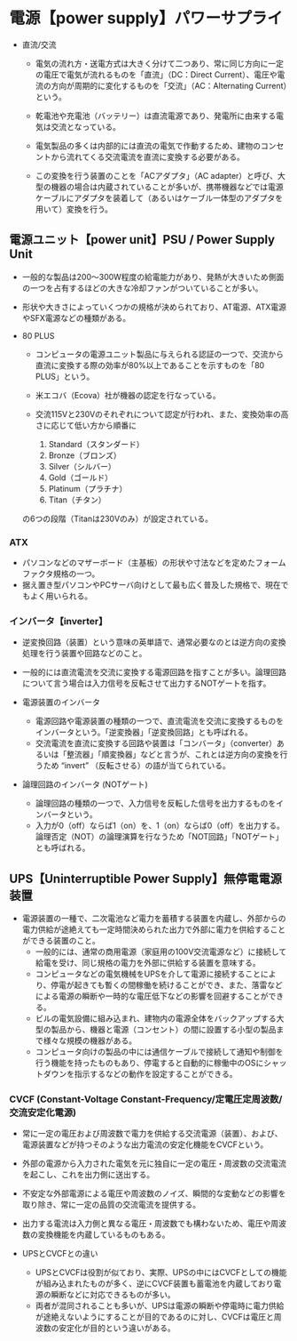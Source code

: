 # 電源【power supply】パワーサプライ
- 直流/交流
    - 電気の流れ方・送電方式は大きく分けて二つあり、常に同じ方向に一定の電圧で電気が流れるものを「直流」（DC：Direct Current）、電圧や電流の方向が周期的に変化するものを「交流」（AC：Alternating Current）という。

    - 乾電池や充電池（バッテリー）は直流電源であり、発電所に由来する電気は交流となっている。
    - 電気製品の多くは内部的には直流の電気で作動するため、建物のコンセントから流れてくる交流電流を直流に変換する必要がある。

    - この変換を行う装置のことを「ACアダプタ」（AC adapter）と呼び、大型の機器の場合は内蔵されていることが多いが、携帯機器などでは電源ケーブルにアダプタを装着して（あるいはケーブル一体型のアダプタを用いて）変換を行う。

## 電源ユニット【power unit】PSU / Power Supply Unit
- 一般的な製品は200～300W程度の給電能力があり、発熱が大きいため側面の一つを占有するほどの大きな冷却ファンがついていることが多い。
- 形状や大きさによっていくつかの規格が決められており、AT電源、ATX電源やSFX電源などの種類がある。


- 80 PLUS
    - コンピュータの電源ユニット製品に与えられる認証の一つで、交流から直流に変換する際の効率が80%以上であることを示すものを「80 PLUS」という。
    - 米エコバ（Ecova）社が機器の認定を行なっている。

    - 交流115Vと230Vのそれぞれについて認定が行われ、また、変換効率の高さに応じて低い方から順番に
        1. Standard（スタンダード）
        1. Bronze（ブロンズ）
        1. Silver（シルバー）
        1. Gold（ゴールド）
        1. Platinum（プラチナ）
        1. Titan（チタン）
    
    の6つの段階（Titanは230Vのみ）が設定されている。


### ATX
- パソコンなどのマザーボード（主基板）の形状や寸法などを定めたフォームファクタ規格の一つ。
- 据え置き型パソコンやPCサーバ向けとして最も広く普及した規格で、現在でもよく用いられる。


### インバータ【inverter】
- 逆変換回路（装置）という意味の英単語で、通常必要なのとは逆方向の変換処理を行う装置や回路などのこと。
- 一般的には直流電流を交流に変換する電源回路を指すことが多い。論理回路について言う場合は入力信号を反転させて出力するNOTゲートを指す。

- 電源装置のインバータ
    - 電源回路や電源装置の種類の一つで、直流電流を交流に変換するものをインバータという。「逆変換器」「逆変換回路」とも呼ばれる。
    - 交流電流を直流に変換する回路や装置は「コンバータ」（converter）あるいは「整流器」「順変換器」などと言うが、これとは逆方向の変換を行うため “invert” （反転させる）の語が当てられている。

- 論理回路のインバータ (NOTゲート)
    - 論理回路の種類の一つで、入力信号を反転した信号を出力するものをインバータという。
    - 入力が0（off）ならば1（on）を、1（on）ならば0（off）を出力する。論理否定（NOT）の論理演算を行なうため「NOT回路」「NOTゲート」とも呼ばれる。



## UPS【Uninterruptible Power Supply】無停電電源装置
- 電源装置の一種で、二次電池など電力を蓄積する装置を内蔵し、外部からの電力供給が途絶えても一定時間決められた出力で外部に電力を供給することができる装置のこと。
    - 一般的には、通常の商用電源（家庭用の100V交流電源など）に接続して給電を受け、同じ規格の電力を外部に供給する装置を意味する。
    - コンピュータなどの電気機械をUPSを介して電源に接続することにより、停電が起きても暫くの間稼働を続けることができ、また、落雷などによる電源の瞬断や一時的な電圧低下などの影響を回避することができる。
    - ビルの電気設備に組み込まれ、建物内の電源全体をバックアップする大型の製品から、機器と電源（コンセント）の間に設置する小型の製品まで様々な規模の機器がある。
    - コンピュータ向けの製品の中には通信ケーブルで接続して通知や制御を行う機能を持ったものもあり、停電すると自動的に稼働中のOSにシャットダウンを指示するなどの動作を設定することができる。

### CVCF (Constant-Voltage Constant-Frequency/定電圧定周波数/交流安定化電源)
- 常に一定の電圧および周波数で電力を供給する交流電源（装置）、および、電源装置などが持つそのような出力電流の安定化機能をCVCFという。

- 外部の電源から入力された電気を元に独自に一定の電圧・周波数の交流電流を起こし、これを出力側に送出する。
- 不安定な外部電源による電圧や周波数のノイズ、瞬間的な変動などの影響を取り除き、常に一定の品質の交流電流を提供する。
- 出力する電流は入力側と異なる電圧・周波数でも構わないため、電圧や周波数の変換機能を内蔵しているものもある。

- UPSとCVCFとの違い
    - UPSとCVCFは役割が似ており、実際、UPSの中にはCVCFとしての機能が組み込まれたものが多く、逆にCVCF装置も蓄電池を内蔵しており電源の瞬断などに対応できるものが多い。
    - 両者が混同されることも多いが、UPSは電源の瞬断や停電時に電力供給が途絶えないようにすることが目的であるのに対し、CVCFは電圧と周波数の安定化が目的という違いがある。